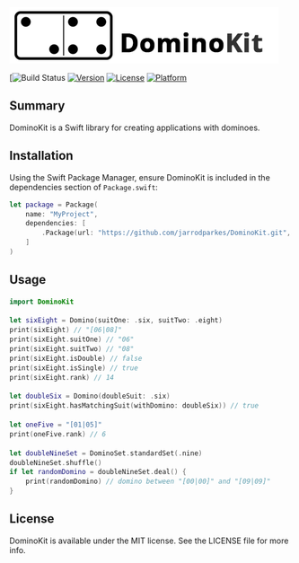 ![DominoKit](https://raw.githubusercontent.com/jarrodparkes/DominoKit/assets/domino-kit.png "Domino Kit")

[![Build Status](https://travis-ci.org/jarrodparkes/DominoKit.svg?branch=master&style=flat)
[![Version](https://img.shields.io/cocoapods/v/DominoKit.svg?style=flat)](http://cocoapods.org/pods/DominoKit)
[![License](https://img.shields.io/cocoapods/l/DominoKit.svg?style=flat)](http://cocoapods.org/pods/DominoKit)
[![Platform](https://img.shields.io/cocoapods/p/DominoKit.svg?style=flat)](http://cocoapods.org/pods/DominoKit)

## Summary

DominoKit is a Swift library for creating applications with dominoes.

## Installation

Using the Swift Package Manager, ensure DominoKit is included in the dependencies section of `Package.swift`:

```swift
let package = Package(
    name: "MyProject",
    dependencies: [
        .Package(url: "https://github.com/jarrodparkes/DominoKit.git", majorVersion: 1),
    ]
)
```

## Usage

```swift
import DominoKit

let sixEight = Domino(suitOne: .six, suitTwo: .eight)
print(sixEight) // "[06|08]"
print(sixEight.suitOne) // "06"
print(sixEight.suitTwo) // "08"
print(sixEight.isDouble) // false
print(sixEight.isSingle) // true
print(sixEight.rank) // 14

let doubleSix = Domino(doubleSuit: .six)
print(sixEight.hasMatchingSuit(withDomino: doubleSix)) // true

let oneFive = "[01|05]"
print(oneFive.rank) // 6

let doubleNineSet = DominoSet.standardSet(.nine)
doubleNineSet.shuffle()
if let randomDomino = doubleNineSet.deal() {
    print(randomDomino) // domino between "[00|00]" and "[09|09]"
}
```

## License

DominoKit is available under the MIT license. See the LICENSE file for more info.
